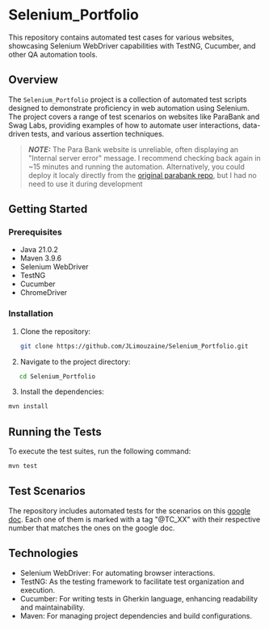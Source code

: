 # Selenium_Portfolio

This repository contains automated test cases for various websites, showcasing Selenium WebDriver capabilities with TestNG, Cucumber, and other QA automation tools.

## Overview

The `Selenium_Portfolio` project is a collection of automated test scripts designed to demonstrate proficiency in web automation using Selenium. The project covers a range of test scenarios on websites like ParaBank and Swag Labs, providing examples of how to automate user interactions, data-driven tests, and various assertion techniques.

> **_NOTE:_** The Para Bank website is unreliable, often displaying an "Internal server error" message. I recommend checking back again in ~15 minutes and running the automation. Alternatively, you could deploy it localy directly from the [original parabank repo](https://github.com/parasoft/parabank), but I had no need to use it during development

## Getting Started

### Prerequisites

- Java 21.0.2
- Maven 3.9.6
- Selenium WebDriver
- TestNG
- Cucumber
- ChromeDriver

### Installation

1. Clone the repository:
   ```bash
   git clone https://github.com/JLimouzaine/Selenium_Portfolio.git
2. Navigate to the project directory:
~~~bash
   cd Selenium_Portfolio
~~~
3. Install the dependencies:
~~~bash
mvn install
~~~
## Running the Tests
To execute the test suites, run the following command:
```bash
mvn test
```
## Test Scenarios
The repository includes automated tests for the scenarios on this [google doc](https://docs.google.com/document/d/1wfGaxm9OcYzHs-ZTx88z3PRRS9GKGFtN3Ohg14yrQsE/edit#heading=h.mxg7pj74igqs).
Each one of them is marked with a tag "@TC_XX" with their respective number that matches the ones on the google doc.

## Technologies

- Selenium WebDriver: For automating browser interactions.
- TestNG: As the testing framework to facilitate test organization and execution.
- Cucumber: For writing tests in Gherkin language, enhancing readability and maintainability.
- Maven: For managing project dependencies and build configurations.

